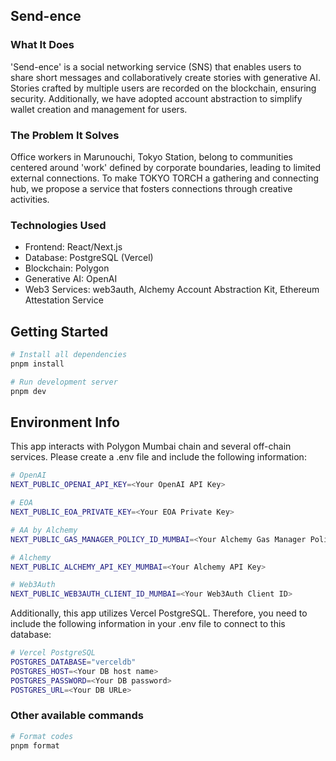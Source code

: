 ## Send-ence

### What It Does

'Send-ence' is a social networking service (SNS) that enables users to share short messages and collaboratively create stories with generative AI. Stories crafted by multiple users are recorded on the blockchain, ensuring security. Additionally, we have adopted account abstraction to simplify wallet creation and management for users.

### The Problem It Solves

Office workers in Marunouchi, Tokyo Station, belong to communities centered around 'work' defined by corporate boundaries, leading to limited external connections. To make TOKYO TORCH a gathering and connecting hub, we propose a service that fosters connections through creative activities.

### Technologies Used

- Frontend: React/Next.js
- Database: PostgreSQL (Vercel)
- Blockchain: Polygon
- Generative AI: OpenAI
- Web3 Services: web3auth, Alchemy Account Abstraction Kit, Ethereum Attestation Service

## Getting Started

```bash
# Install all dependencies
pnpm install

# Run development server
pnpm dev
```

## Environment Info

This app interacts with Polygon Mumbai chain and several off-chain services. Please create a .env file and include the following information:

```bash
# OpenAI
NEXT_PUBLIC_OPENAI_API_KEY=<Your OpenAI API Key>

# EOA
NEXT_PUBLIC_EOA_PRIVATE_KEY=<Your EOA Private Key>

# AA by Alchemy
NEXT_PUBLIC_GAS_MANAGER_POLICY_ID_MUMBAI=<Your Alchemy Gas Manager Policy ID>

# Alchemy
NEXT_PUBLIC_ALCHEMY_API_KEY_MUMBAI=<Your Alchemy API Key>

# Web3Auth
NEXT_PUBLIC_WEB3AUTH_CLIENT_ID_MUMBAI=<Your Web3Auth Client ID>
```

Additionally, this app utilizes Vercel PostgreSQL. Therefore, you need to include the following information in your .env file to connect to this database:

```bash
# Vercel PostgreSQL
POSTGRES_DATABASE="verceldb"
POSTGRES_HOST=<Your DB host name>
POSTGRES_PASSWORD=<Your DB password>
POSTGRES_URL=<Your DB URLe>
```

### Other available commands

```bash
# Format codes
pnpm format
```